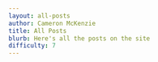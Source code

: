 ```yaml
---
layout: all-posts
author: Cameron McKenzie
title: All Posts
blurb: Here's all the posts on the site
difficulty: 7
---
```

